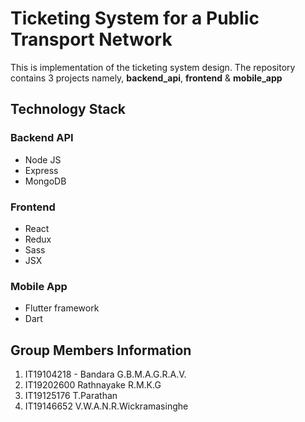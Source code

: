 # Ticketing System for a Public Transport Network

This is implementation of the ticketing system design. The repository contains 3 projects namely, **backend_api**, **frontend** & **mobile_app**

## Technology Stack

### Backend API

- Node JS
- Express
- MongoDB

### Frontend

- React
- Redux
- Sass
- JSX

### Mobile App

- Flutter framework
- Dart

## Group Members Information

1. IT19104218 - Bandara G.B.M.A.G.R.A.V.
2. IT19202600 Rathnayake R.M.K.G
3. IT19125176 T.Parathan
4. IT19146652 V.W.A.N.R.Wickramasinghe
